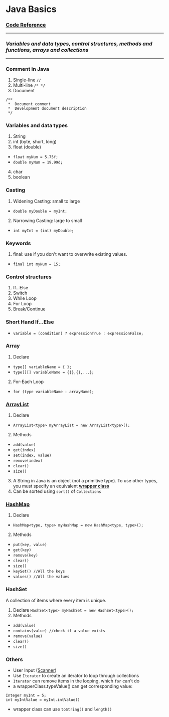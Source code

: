 # Java Basics
### [Code Reference](https://github.com/Tenphun0503/Practices_Java/blob/main/src/TopicReference.java)

---
### *Variables and data types, control structures, methods and functions, arrays and collections*

---

### Comment in Java
1. Single-line `//`
2. Multi-line `/* */`
3. Document
```
/**
 *  Document comment
 *  Development document description
 */
```

### Variables and data types
1. String
2. int (byte, short, long)
3. float (double)
- `float myNum = 5.75f;`
- `double myNum = 19.99d;`
4. char
5. boolean

### Casting
1. Widening Casting: small to large
- `double myDouble = myInt;`
2. Narrowing Casting: large to small
-  `int myInt = (int) myDouble;`

### Keywords
1. final: use if you don't want to overwrite existing values.
- `final int myNum = 15;`

### Control structures
1. If...Else
2. Switch
3. While Loop
4. For Loop
5. Break/Continue

### Short Hand If...Else
- `variable = (condition) ? expressionTrue : expressionFalse;`

### Array
1. Declare
- `type[] variableName = { };`
- `type[][] variableName = {{},{},...};`
2. For-Each Loop
- `for (type variableName : arrayName);`

### [ArrayList](https://www.w3schools.com/java/java_arraylist.asp)
1. Declare
- `ArrayList<type> myArrayList = new ArrayList<type>();`
2. Methods
- `add(value)`
- `get(index)`
- `set(index, value)`
- `remove(index)`
- `clear()`
- `size()`
3. A String in Java is an object (not a primitive type). 
To use other types, you must specify an equivalent [**wrapper class**](https://www.w3schools.com/java/java_wrapper_classes.asp)  
4. Can be sorted using `sort()` of `Collections`

### [HashMap](https://www.w3schools.com/java/java_hashmap.asp)
1. Declare
- `HashMap<type, type> myHashMap = new HashMap<type, type>();`
2. Methods
- `put(key, value)`
- `get(key)`
- `remove(key)`
- `clear()`
- `size()`
- `keySet() //All the keys`
- `values() //All the values`

### HashSet
A collection of items where every item is unique.
1. Declare
`HashSet<type> myHashSet = new HashSet<type>();`
1. Methods
- `add(value)`
- `contains(value) //check if a value exists`
- `remove(value)`
- `clear()`
- `size()`

### Others
- User Input ([Scanner](https://www.w3schools.com/java/java_user_input.asp))
- Use `Iterator` to create an iterator to loop through collections
- `Iterator` can remove items in the looping, which `for` can't do
- a wrapperClass.typeValue() can get corresponding value:   
```
Integer myInt = 5;
int myIntValue = myInt.intValue()
```
- wrapper class can use `toString()` and `length()`
